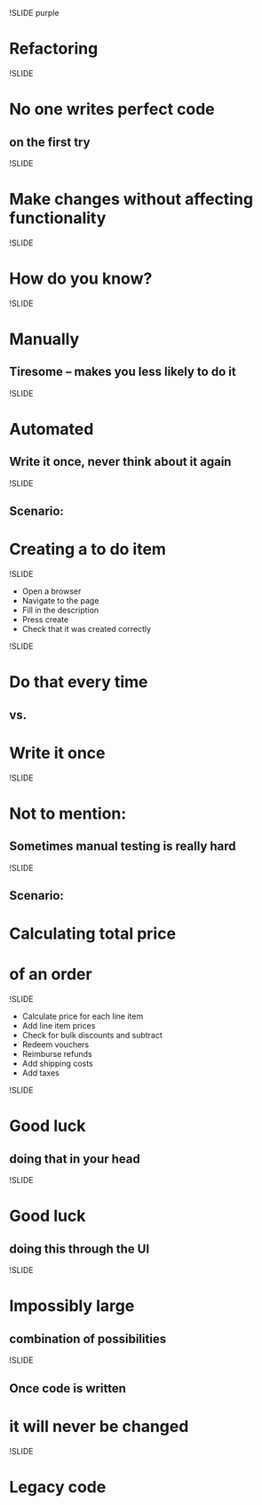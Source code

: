 !SLIDE purple

# Refactoring

!SLIDE

# No one writes perfect code
## on the first try

!SLIDE

# Make changes without affecting functionality

!SLIDE

# How do you know?

!SLIDE

# Manually
## Tiresome – makes you less likely to do it

!SLIDE

# Automated
## Write it once, never think about it again

!SLIDE

## Scenario:
# Creating a to do item

!SLIDE

* Open a browser
* Navigate to the page
* Fill in the description
* Press create
* Check that it was created correctly

!SLIDE

# Do that every time
## vs.
# Write it once

!SLIDE

# Not to mention:
## Sometimes manual testing is really hard

!SLIDE

## Scenario:
# Calculating total price
# of an order

!SLIDE

* Calculate price for each line item
* Add line item prices
* Check for bulk discounts and subtract
* Redeem vouchers
* Reimburse refunds
* Add shipping costs
* Add taxes

!SLIDE

# Good luck
## doing that in your head

!SLIDE

# Good luck
## doing this through the UI

!SLIDE

# Impossibly large
## combination of possibilities

!SLIDE

## Once code is written
# it will never be changed

!SLIDE

# Legacy code
